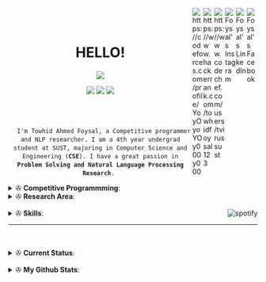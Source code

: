<a href="https://www.facebook.com/dreamy1001/" target="_blank" rel="nofollow"><img align="right" alt="Foysal's Facebook" width="22px" src="https://cdn.jsdelivr.net/npm/simple-icons@v3/icons/facebook.svg" /></a>
<a href="https://www.linkedin.com/in/towhid-ahmed-67476818b/" target="_blank" rel="nofollow"><img align="right" alt="Foysal's LinkedIn" width="22px" src="https://cdn.jsdelivr.net/npm/simple-icons@v3/icons/linkedin.svg" /></a>
<a href="https://www.instagram.com/towhidfoysal/?hl=en" target="_blank" rel="nofollow"><img align="right" alt="Foysal's Instagram" width="22px" src="https://cdn.jsdelivr.net/npm/simple-icons@v3/icons/instagram.svg" /></a>
<a href="https://www.codechef.com/users/tvirussust" target="blank"><img align="right" src="https://cdn.jsdelivr.net/npm/simple-icons@3.1.0/icons/codechef.svg" alt="https://www.codechef.com/users/tvirussust" width="22px"  /></a>
<a href="https://www.hackerrank.com/towhidfoysal123" target="blank"><img align="right" src="https://cdn.jsdelivr.net/npm/simple-icons@3.0.1/icons/hackerrank.svg" alt="https://www.hackerrank.com/towhidfoysal123" width="22px"  /></a>
<a href="https://codeforces.com/profile/YoyOyoYOy000y000" target="blank"><img align="right" src="https://cdn.jsdelivr.net/npm/simple-icons@3.0.1/icons/codeforces.svg" alt="https://codeforces.com/profile/YoyOyoYOy000y000" width="22px"  /></a>

<br>
<br>
<h1 align="center">HELLO!</h1>

<p align="center">
  <a href="https://github.com/Foysal87">
    <img align="center" src="https://media.giphy.com/media/13HgwGsXF0aiGY/giphy.gif" width="300">
  </a>
</p>


<p align="center">
  <img src="https://img.shields.io/badge/Windows-10-292e33?style=flat-square&logo=microsoft&logoColor=ffffff">
  <img src="https://img.shields.io/badge/Linux-Ubuntu-292e33?style=flat-square&logo=Arch-Linux&logoColor=ffffff">
  <img src="https://img.shields.io/badge/BROWSER-Chrome-292e33?style=flat-square&logo=Google">
</p>

<br>
<p align="center">
  <code>
  I'm Towhid Ahmed Foysal, a Competitive programmer and NLP researcher. I am a 4th year undergrad student at SUST, majoring in Computer Science and Engineering (<strong>CSE</strong>). I have a great passion in <strong>Problem Solving and Natural Language Processing Research</strong>. </code>
</p>


<details>
 <summary> ✇ <b>Competitive Programmming</b>: </summary>
<br>
<h2 align="center">ONLINE JUDGE</h2>
<p align="center">
  <a href="https://codeforces.com/profile/YoyOyoYOy000y000"><img src="https://img.shields.io/badge/Online%20Judge-Codeforces-red"> </a>
  <a href="https://codeforces.com/profile/YoyOyoYOy000y000"> <img src="https://img.shields.io/badge/id-YoyOyoYOy000y000-blueviolet"> </a>
  <a href="https://codeforces.com/contests/with/YoyOyoYOy000y000"> <img src="https://img.shields.io/badge/Total%20Contest-200-green"> </a>
  <a href="https://codeforces.com/profile/YoyOyoYOy000y000"> <img src="https://img.shields.io/badge/Problem%20Solved-797-orange"> </a>
  <a href="https://codeforces.com/profile/YoyOyoYOy000y000"> <img src="https://img.shields.io/badge/Max--rating-1868-blue"> </a>
</p>
<p align="center">
  <a href="https://uhunt.onlinejudge.org/id/888694"><img src="https://img.shields.io/badge/Online%20Judge-UVA-red"> </a>
  <a href="https://uhunt.onlinejudge.org/id/888694"> <img src="https://img.shields.io/badge/id-foysal87-blueviolet"> </a>
  <a href="https://uhunt.onlinejudge.org/id/888694"> <img src="https://img.shields.io/badge/Problem%20Solved-206-orange"> </a>
</p>
<p align="center">
  <a href="https://www.codechef.com/users/tvirussust"><img src="https://img.shields.io/badge/Online%20Judge-Codechef-red"> </a>
  <a href="https://www.codechef.com/users/tvirussust"> <img src="https://img.shields.io/badge/id-tvirussust-blueviolet"> </a>
  <a href="https://www.codechef.com/users/tvirussust"> <img src="https://img.shields.io/badge/Total%20Contest-20-green"> </a>
  <a href="https://www.codechef.com/users/tvirussust"> <img src="https://img.shields.io/badge/Problem%20Solved-24-orange"> </a>
  <a href="https://www.codechef.com/users/tvirussust"> <img src="https://img.shields.io/badge/Max--rating-1874-blue"> </a>
</p>
<p align="center">
  <a href="https://www.stopstalk.com/user/profile/t_a_f"><img src="https://img.shields.io/badge/Keep%20Tracking%20in%20StopStalk-t__a__f-red"> </a>
    <a href="https://www.stopstalk.com/user/profile/t_a_f"><img src="https://img.shields.io/badge/Total%20Problem%20solved-1241-blue"> </a>
</p>
 </details>


<details>
 <summary> ✇ <b>Research Area</b>: </summary>
<br>
<h2 align="center">RESEARCH</h2>
<p align="center">
  <img src="https://img.shields.io/badge/-Deep%20Learning-yellowgreen">
   <img src="https://img.shields.io/badge/-Machine%20Learning-orange">
  <img src="https://img.shields.io/badge/-NLP-red">
  <img src="https://img.shields.io/badge/-Basic%20Blockchain%20with%20fabrics-blue">
  <img src="https://img.shields.io/badge/-Artificial%20Intelligence-blueviolet">  
</p>
 </details>

<br>
<a href="https://github.com/kittinan/spotify-github-profile" target="blank">
  <img align="right"
    src="https://spotify-github-profile.vercel.app/api/view?uid=214zuzj6g7ndx46cmed74tymq&cover_image=true&theme=default"
    alt="spotify" />
</a>
<details>
 <summary> ✇ <b>Skills</b>: </summary>
<br>

<h2>
  <code>
    Preferred Languages
  </code>
</h2>
<br>
<p>
  <img src="views/cpp.jpg" height=40 hspace=10>
  <img src="views/java.png" height=40 hspace=10>
  <img src="views/javascript.png" height=40 hspace=10>
  <img src="views/python.png" height=40 hspace=10>
  <img src="views/sql.png" height=40 hspace=10>
</p>

<br>
<h2>
  <code>
    Integrated Development Environment(IDE)
  </code>
</h2>
<br>
<p>
  <img src="views/android_studio.png" height=40 hspace=10>
  <img src="views/codeblocks.png" height=40 hspace=10>
  <img src="views/pycharm.png" height=40 hspace=10>
  <img src="views/netbeans.png" height=40 hspace=10>
  <img src="views/sublime.svg" height=40 hspace=10>
  <img src="views/vscode.png" height=40 hspace=10>
</p>
<h2>
  <code>
    Database
  </code>
</h2>
<br>
<p>
 <img src="views/mongodb.png" height=40 hspace=10>
 <img src="views/mysql.png" height=40 hspace=10>
 <img src="views/firebase.png" height=40 hspace=10>
</p>
<h2>
  <code>
    Tools Used
  </code>
</h2>

<p>
 <img src="views/pypi.png" height=40 hspace=10>
 <img src="views/git.png" height=40 hspace=10>
 <img src="views/tensorflow.png" height=40 hspace=10>
 <img src="views/pytorch.png" height=40 hspace=10>
</p>
<br>
</details>

______________________________________________________________________________________

<br>
<br>
<details>
 <summary> ✇ <b>Current Status</b>: </summary>
<br>
- 🌱 I’m currently working on <code>Natural Language Processing Toolkit (sbnltk) and A Startup Project </code> <br>
- 🤝 I’m looking for help in <code>Bangla Corpus Collection </code> <br>
- 📫 I'm learning <code>Holochain,Go and RUST </code> <br>
- 👯 I’m looking to collaborate on <code> Bangla NLP toolkit(sbnltk) </code> <br>
- 🕸️ Ask me about <code> Problem Solving and Deep learning </code> <br>
- 🌀 Trying to blog at <code> github </code> <br>
- 💬 You can reach me <code> towhidfoysal123@gmail.com </code> <br>
- ⚡  Gaming: COD, PUBG ,Valorant and Fall Guys

</details>
<br>

<details>
 <summary> ✇ <b>My Github Stats</b>: </summary>
<br>
<p align = "center">
  <img src = "https://github-readme-stats.vercel.app/api?username=Foysal87&show_icons=true&theme=tokyonight&include_all_commits=true&count_private=true&line_height=27">
  <img src = "https://github-readme-stats.vercel.app/api/top-langs/?username=Foysal87&hide=TeX,HTML&theme=tokyonight">
</p>
<p align="center">
<img src="https://komarev.com/ghpvc/?username=Foysal87&label=Profile%20views&color=0e75b6&style=flat" alt="Towhid Ahmed Foysal" /> </p>
</details>


